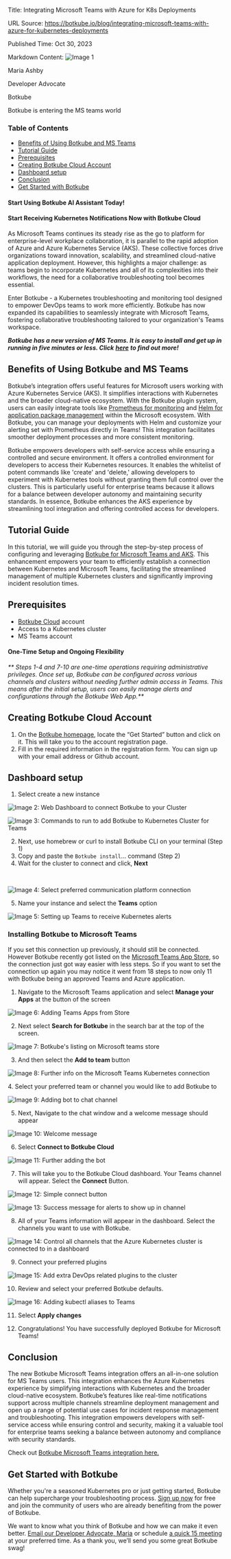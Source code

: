 Title: Integrating Microsoft Teams with Azure for K8s Deployments

URL Source: https://botkube.io/blog/integrating-microsoft-teams-with-azure-for-kubernetes-deployments

Published Time: Oct 30, 2023

Markdown Content:
![Image 1](https://assets-global.website-files.com/634fabb21508d6c9db9bc46f/6408ed63e5b48fed17e54625_SE6Pjp9PW9TaOwePHJXRaxaLQgYdT2HX_5PYASmvIx8.jpeg)

Maria Ashby

Developer Advocate

Botkube

Botkube is entering the MS teams world

### Table of Contents

*   [Benefits of Using Botkube and MS Teams](#benefits-of-using-botkube-and-ms-teams)
*   [Tutorial Guide](#tutorial-guide-)
*   [Prerequisites](#prerequisites)
*   [Creating Botkube Cloud Account](#creating-botkube-cloud-account)
*   [Dashboard setup](#dashboard-setup)
*   [Conclusion](#conclusion)
*   [Get Started with Botkube](#get-started-with-botkube)

#### Start Using Botkube AI Assistant Today!

#### Start Receiving Kubernetes Notifications Now with Botkube Cloud

As Microsoft Teams continues its steady rise as the go to platform for enterprise-level workplace collaboration, it is parallel to the rapid adoption of Azure and Azure Kubernetes Service (AKS). These collective forces drive organizations toward innovation, scalability, and streamlined cloud-native application deployment. However, this highlights a major challenge: as teams begin to incorporate Kubernetes and all of its complexities into their workflows, the need for a collaborative troubleshooting tool becomes essential.

Enter Botkube - a Kubernetes troubleshooting and monitoring tool designed to empower DevOps teams to work more efficiently. Botkube has now expanded its capabilities to seamlessly integrate with Microsoft Teams, fostering collaborative troubleshooting tailored to your organization's Teams workspace.

**_Botkube has a new version of MS Teams. It is easy to install and get up in running in five minutes or less. Click_** [**_here_**](http://botkube.io/blog/revolutionize-your-kubernetes-troubleshooting-workflow-with-microsoft-teams-and-botkube) **_to find out more!_**

Benefits of Using Botkube and MS Teams
--------------------------------------

Botkube’s integration offers useful features for Microsoft users working with Azure Kubernetes Service (AKS). It simplifies interactions with Kubernetes and the broader cloud-native ecosystem. With the Botkube plugin system, users can easily integrate tools like [Prometheus for monitoring](https://botkube.io/learn/how-botkube-makes-monitoring-kubernetes-easy) and [Helm for application package management](https://botkube.io/learn/helm-charts) within the Microsoft ecosystem. With Botkube, you can manage your deployments with Helm and customize your alerting set with Prometheus directly in Teams! This integration facilitates smoother deployment processes and more consistent monitoring.

Botkube empowers developers with self-service access while ensuring a controlled and secure environment. It offers a controlled environment for developers to access their Kubernetes resources. It enables the whitelist of potent commands like 'create' and 'delete,' allowing developers to experiment with Kubernetes tools without granting them full control over the clusters. This is particularly useful for enterprise teams because it allows for a balance between developer autonomy and maintaining security standards. In essence, Botkube enhances the AKS experience by streamlining tool integration and offering controlled access for developers.

Tutorial Guide
--------------

In this tutorial, we will guide you through the step-by-step process of configuring and leveraging [Botkube for Microsoft Teams and AKS](https://docs.botkube.io/installation/teams/). This enhancement empowers your team to efficiently establish a connection between Kubernetes and Microsoft Teams, facilitating the streamlined management of multiple Kubernetes clusters and significantly improving incident resolution times.

Prerequisites
-------------

*   [Botkube Cloud](http://app.botkube.io/) account
*   Access to a Kubernetes cluster
*   MS Teams account

#### One-Time Setup and Ongoing Flexibility

_\*\* Steps 1-4 and 7-10 are one-time operations requiring administrative privileges. Once set up, Botkube can be configured across various channels and clusters without needing further admin access in Teams. This means after the initial setup, users can easily manage alerts and configurations through the Botkube Web App.\*\*_

Creating Botkube Cloud Account
------------------------------

1.  On the [Botkube homepage](https://botkube.io/), locate the “Get Started” button and click on it. This will take you to the account registration page.
2.  Fill in the required information in the registration form. You can sign up with your email address or Github account.

Dashboard setup
---------------

1.  Select create a new instance

![Image 2: Web Dashboard to connect Botkube to your Cluster](https://assets-global.website-files.com/634fabb21508d6c9db9bc46f/65678f7dd390269cbe2d3ba4_jCUYYPLNDFZDkosCGhXjsC4Cvk9OsKaPJowAXS_Yi3-gdAekdM-YYj_QvgqvMCkAOIDbqXTaJGZuJFAjb5pIwZWo0kFlQwPBcwAzKW6X7ax6gK3rQVjbGKOJg_9Ps9i28sE-f7xg0hdp8hoY5mPwnNI.png)

![Image 3: Commands to run to add Botkube to Kubernetes Cluster for Teams](https://assets-global.website-files.com/634fabb21508d6c9db9bc46f/65678f7e072ab825022ca51e_w3OobTivy6lb1zbPozEcTOySEmAZPSRU0WVO120nal_egmZ-HVayv2FIuTzLsJ6vBJuZBfrFLiMkzjzpOS2kJash0C8_p3scSVIAFUY5Rb_1YqE2xACl2811ugQ1E-VazSxtzki-AirkeARSEZ5sKq0.png)

2.  Next, use homebrew or curl to install Botkube CLI on your terminal (Step 1)
3.  Copy and paste the `Botkube install`… command (Step 2)
4.  Wait for the cluster to connect and click, **Next**

‍

![Image 4: Select preferred communication platform connection](https://assets-global.website-files.com/634fabb21508d6c9db9bc46f/65678f7e1938916887fbf34f_WVBv6m9k1C5RWt4FI7QuA8VU-lSDXKQZOJWyqvfe7YZVDnNxquO3DBkznU2LP9TulrVxeDPloV4O7w40n6OVt3NjPPkMynGNKA_6wbc1knG-znVU3N5E8J6H1fqmpWafhnh4eOgb37W1Di2MgHUrrtU.png)

5.  Name your instance and select the **Teams** option

![Image 5: Setting up Teams to receive Kubernetes alerts](https://assets-global.website-files.com/634fabb21508d6c9db9bc46f/65678f7e6a852b2620a9b5fb_7fpjvjcPJcqBZKRJ2oNOisODdOt9vN9J-sYcsuFLYMzlKF8CzLOXI3vM83HZ0YvdShckXSZcDBTclvCv9IRPGrNqeIIMBA6KdnKhilwSek9nqKBLZOrwUUFMZYe5zIBJmv2nh3jwJuJK2kjgO5Lh1ZM.png)

### Installing Botkube to Microsoft Teams

If you set this connection up previously, it should still be connected. However Botkube recently got listed on the [Microsoft Teams App Store](https://botkube.io/blog/botkube-is-now-verified-in-microsoft-appsource), so the connection just got way easier with less steps. So if you want to set the connection up again you may notice it went from 18 steps to now only 11 with Botkube being an approved Teams and Azure application.

1.  Navigate to the Microsoft Teams application and select **Manage your Apps** at the button of the screen

![Image 6: Adding Teams Apps from Store](https://assets-global.website-files.com/634fabb21508d6c9db9bc46f/65678f7d14da41d53c779535_oErOXojrwoCSfbs3A0830mnbkI1xb2rOD83YopN5B6k7Ti_O5OZdusUD4VrNjdFs_xHSaTxCjdipKQJuaLhpksHgW3Fwd8xx8MSFSq1HiuWVzsoTG90t1Dy4nlcAAkIuNdAsumH4sjQWXljJJ9y_Lbo.png)

2.  Next select **Search for Botkube** in the search bar at the top of the screen.

![Image 7: Botkube's listing on Microsoft teams store](https://assets-global.website-files.com/634fabb21508d6c9db9bc46f/664cdd1749371ee8efa0e9ba_Botkube%20Teams%20APp%20pic.png)

3.  And then select the **Add to team** button

![Image 8: Further info on the Microsoft Teams Kubernetes connection](https://assets-global.website-files.com/634fabb21508d6c9db9bc46f/664cde0777d69d63cd727d52_Botkube%20Teams%20listing.png)

4\. Select your preferred team or channel you would like to add Botkube to

![Image 9: Adding bot to chat channel](https://assets-global.website-files.com/634fabb21508d6c9db9bc46f/65678f7e778b3a2f89c145c5_2I5Ickc_OXlcgym-Ju-rDd9gVc0kVk-QW0_js_3gURGp0dgqj5jS0lOzoIox8vr07ky4hiHkn3LHiTIJ0JKU4jK6Q9rIsan8_lavBnIF7WETp-F_LEM0bTZW4keiuLe3cM3VA_9leLry29hAZ1_vXfU.png)

5.  Next, Navigate to the chat window and a welcome message should appear

![Image 10: Welcome message](https://assets-global.website-files.com/634fabb21508d6c9db9bc46f/65678f7db157112561870666_ZfA2XrAwSEqm7yLkbUMoOEL_3sIULsNu2rHAaerMIvhOyKO79bjSFvausKcnNF_rxPc8rq0rFAl2VGRNct3Gb0aJimPt3pYbJInhW0-Z6ffQWq3_gPAbiJbHQHMhefcBbAbROu95icJakohqR-patiY.png)

6.  Select **Connect to Botkube Cloud**

![Image 11: Further adding the bot](https://assets-global.website-files.com/634fabb21508d6c9db9bc46f/65678f7db157112561870666_ZfA2XrAwSEqm7yLkbUMoOEL_3sIULsNu2rHAaerMIvhOyKO79bjSFvausKcnNF_rxPc8rq0rFAl2VGRNct3Gb0aJimPt3pYbJInhW0-Z6ffQWq3_gPAbiJbHQHMhefcBbAbROu95icJakohqR-patiY.png)

7.  This will take you to the Botkube Cloud dashboard. Your Teams channel will appear. Select the **Connect** Button.

![Image 12: Simple connect button](https://assets-global.website-files.com/634fabb21508d6c9db9bc46f/656eefd26cc09bfeec2845b3_Screen%20Shot%202023-12-05%20at%201.38.28%20AM.png)

![Image 13: Success message for alerts to show up in channel](https://assets-global.website-files.com/634fabb21508d6c9db9bc46f/65678f7d165a59345b2b698b__rEh9UH04sSf8XxhQi_3JhGSjynIaVLwD--bRFqQa3v2Rqrahxpnna3yryM1a4omthQ-Fize-gyhNgRAXDTl-DYQXkJ1LUhp1OvRWNwn62jwfra7qa806TPcVm13W3pbeA52XN47_MlPkUVEvvyb6KA.png)

8.  All of your Teams information will appear in the dashboard. Select the channels you want to use with Botkube.

![Image 14: Control all channels that the Azure Kubernetes cluster is connected to in a dashboard](https://assets-global.website-files.com/634fabb21508d6c9db9bc46f/65678f7ead44d850b34e7f35_nSgmglbxW-mAFvthFI-1q0c0dcMg2m2wejlA2__CmM-vyDDeyLjUh84vTLufTx77jaJ-ifWWa1bzkFpn7bPK0KbehAARBOg2Zle9HbNUk3SXAP9-jcNbNXFypsfgSPY75R2BLLwmDi9nUFUY88StBNg.png)

9.  Connect your preferred plugins

![Image 15: Add extra DevOps related plugins to the cluster](https://assets-global.website-files.com/634fabb21508d6c9db9bc46f/65678f7ddec01b0e38f3eb6d_pVkuqIiFGr5zQ8lNXQcSMQXQhDbPx5rZ6m0OptpyWKHIfpzzTwn1UbTR44-HU_YM2NOBfoOhvapjYfohK0AUjF5dsvV_8JGnujLfhEzupnaCMLJoD4pzbAE6aHZemjv1Rzzi3rsu8HoFbqrSxbu1TVI.png)

10.  Review and select your preferred Botkube defaults.

![Image 16: Adding kubectl aliases to Teams](https://assets-global.website-files.com/634fabb21508d6c9db9bc46f/65678f7d6f8e75cab928022a_PVwnI51Br_JjDcyKQsNjixKmrtTDW10Ug0gHIUJMFxDo51P-_aRrStZiIrK-Pmqxg3DnFwrtTRZqhHUGhZv2d37pHnWMmUvx9p5o4FnQe8M-YkkM8wVZk7_P3-tUs0umUmnfE37H4QbtR8E-yg36w2A.png)

11.  Select **Apply changes**‍
    
12.  Congratulations! You have successfully deployed Botkube for Microsoft Teams!
    

Conclusion
----------

The new Botkube Microsoft Teams integration offers an all-in-one solution for MS Teams users. This integration enhances the Azure Kubernetes experience by simplifying interactions with Kubernetes and the broader cloud-native ecosystem. Botkube’s features like real-time notifications support across multiple channels streamline deployment management and open up a range of potential use cases for incident response management and troubleshooting. This integration empowers developers with self-service access while ensuring control and security, making it a valuable tool for enterprise teams seeking a balance between autonomy and compliance with security standards.

Check out [Botkube Microsoft Teams integration here.](https://botkube.io/integration/teams)

Get Started with Botkube
------------------------

Whether you're a seasoned Kubernetes pro or just getting started, Botkube can help supercharge your troubleshooting process. [Sign up now](https://app.botkube.io/) for free and join the community of users who are already benefiting from the power of Botkube.

We want to know what you think of Botkube and how we can make it even better. [Email our Developer Advocate, Maria](mailto:maria@kubeshop.io) or schedule [a quick 15 meeting](https://calendly.com/maria-botkube/15min) at your preferred time. As a thank you, we’ll send you some great Botkube swag!
